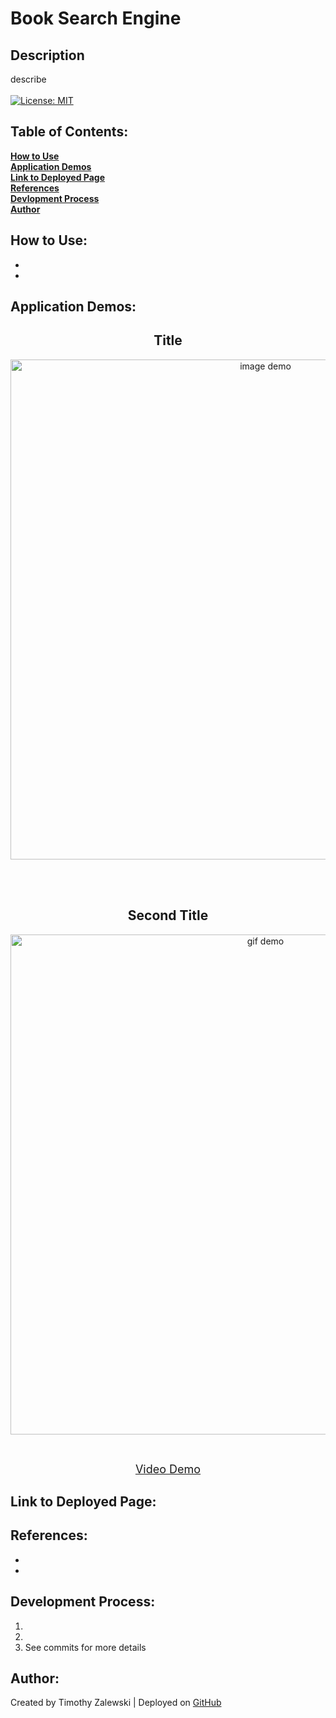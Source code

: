 # Book Search Engine

## Description
describe <br /> <br />
[![License: MIT](https://img.shields.io/badge/License-MIT-yellow.svg)](https://opensource.org/licenses/MIT)

 ## Table of Contents:

  **[How to Use](#how-to-use)** <br />
  **[Application Demos](#application-demos)** <br />
  **[Link to Deployed Page](#link-to-deployed-page)** <br />
  **[References](#references)** <br />
  **[Devlopment Process](#development-process)** <br />
  **[Author](#author)** <br />

## How to Use:
* 
* 

## Application Demos:
<h2 align="center">Title</h2>
<p align="center"><img src="./demos/.png" alt="image demo" width="800" height="auto"/></p> <br /><br />
<h2 align="center">Second Title</h2>
<p align="center"><img src="./demos/.gif" alt="gif demo" width="800" height="auto"/></p> <br />
<p align="center"><font size="4"><a href="">Video Demo</a></font></p>

## Link to Deployed Page:


## References:
* 
* 
## Development Process:
1. 
2. 
3. See commits for more details

## Author:
Created by Timothy Zalewski | Deployed on [GitHub](https://github.com/Tim-Zebra)